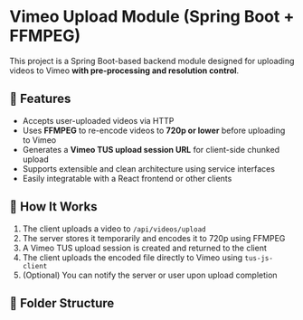 # Vimeo Upload Module (Spring Boot + FFMPEG)

This project is a Spring Boot-based backend module designed for uploading videos to Vimeo **with pre-processing and resolution control**.

## 🔧 Features

- Accepts user-uploaded videos via HTTP
- Uses **FFMPEG** to re-encode videos to **720p or lower** before uploading to Vimeo
- Generates a **Vimeo TUS upload session URL** for client-side chunked upload
- Supports extensible and clean architecture using service interfaces
- Easily integratable with a React frontend or other clients

## 🚀 How It Works

1. The client uploads a video to `/api/videos/upload`
2. The server stores it temporarily and encodes it to 720p using FFMPEG
3. A Vimeo TUS upload session is created and returned to the client
4. The client uploads the encoded file directly to Vimeo using `tus-js-client`
5. (Optional) You can notify the server or user upon upload completion

## 📁 Folder Structure

